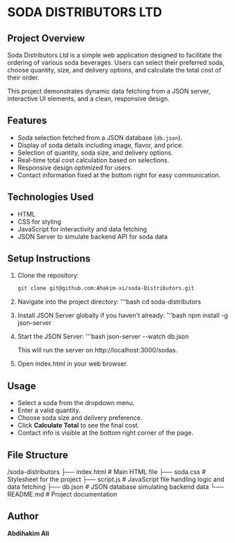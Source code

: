 # SODA DISTRIBUTORS LTD

## Project Overview  
Soda Distributors Ltd is a simple web application designed to facilitate the ordering of various soda beverages. Users can select their preferred soda, choose quantity, size, and delivery options, and calculate the total cost of their order.

This project demonstrates dynamic data fetching from a JSON server, interactive UI elements, and a clean, responsive design.

## Features  
- Soda selection fetched from a JSON database (`db.json`).  
- Display of soda details including image, flavor, and price.  
- Selection of quantity, soda size, and delivery options.  
- Real-time total cost calculation based on selections.  
- Responsive design optimized for users.  
- Contact information fixed at the bottom right for easy communication.

## Technologies Used  
- HTML  
- CSS for styling  
- JavaScript for interactivity and data fetching  
- JSON Server to simulate backend API for soda data  

## Setup Instructions  
1. Clone the repository:  
   ```bash
   git clone git@github.com:Ahakim-xi/soda-Distributors.git

2. Navigate into the project directory:
'''bash
   cd soda-distributors

3. Install JSON Server globally if you haven't already:
'''bash
   npm install -g json-server

4. Start the JSON Server:
'''bash
   json-server --watch db.json

   This will run the server on http://localhost:3000/sodas.

5. Open index.html in your web browser.

## Usage
- Select a soda from the dropdown menu.  
- Enter a valid quantity.  
- Choose soda size and delivery preference.  
- Click **Calculate Total** to see the final cost.  
- Contact info is visible at the bottom right corner of the page.

## File Structure
/soda-distributors
├── index.html # Main HTML file
├── soda.css # Stylesheet for the project
├── script.js # JavaScript file handling logic and data fetching
├── db.json # JSON database simulating backend data
└── README.md # Project documentation


## Author
**Abdihakim Ali**


